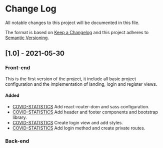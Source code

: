# Change Log

All notable changes to this project will be documented in this file.

The format is based on [Keep a Changelog](http://keepachangelog.com/)
and this project adheres to [Semantic Versioning](http://semver.org/).

## [1.0] - 2021-05-30

### Front-end

This is the first version of the project, it include all basic project configuration and the implementation of landing, login and register views.

#### Added

- [COVID-STATISTICS](https://github.com/RubDevs/covid-statistics/issues/3)
  Add react-router-dom and sass configuration.
- [COVID-STATISTICS](https://github.com/RubDevs/covid-statistics/issues/11)
  Add header and footer components and bootstrap library.
- [COVID-STATISTICS](https://github.com/RubDevs/covid-statistics/issues/17)
  Create login view and add styles.
- [COVID-STATISTICS](https://github.com/RubDevs/covid-statistics/issues/23)
  Add login method and create private routes.

### Back-end
